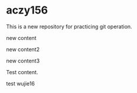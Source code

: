 # aczy156

This is a new repository for practicing git operation.

new content

new content2

new content3

Test content.



test wujie16